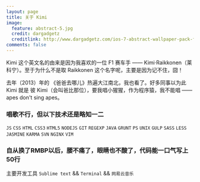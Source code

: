```yaml
---
layout: page
title: 关于 Kimi
image:
  feature: abstract-5.jpg
  credit: dargadgetz
  creditlink: http://www.dargadgetz.com/ios-7-abstract-wallpaper-pack-for-iphone-5-and-ipod-touch-retina/
comments: false
---
```


Kimi 这个英文名的由来是因为我喜欢的一位 F1 赛车手 —— Kimi·Raikkonen（莱科宁）。至于为什么不是取 Raikkonen 这个名字呢，主要是因为记不住，囧！

去年（2013）年的 《爸爸去哪儿》热遍大江南北，我也看了。好多同事以为此 Kimi 就是 彼 Kimi（会叫爸比那位），要我唱小猩猩，作为程序猿，我不能唱 —— apes don't sing apes。

### 唱歌不行，但以下技术还是略知一二

`JS` `CSS` `HTML` `CSS3` `HTML5` `NODEJS` `GIT` `REGEXP` `JAVA` `GRUNT` `PS` `UNIX` `GULP` `SASS` `LESS` `JASMINE` `KARMA` `SVN` `NGINX` `VIM`

### 自从换了RMBP以后，腰不痛了，眼睛也不酸了，代码能一口气写上50行

主要开发工具 `Sublime text` && `Terminal` && `网易云音乐`
